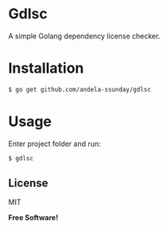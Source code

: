 # Gdlsc

A simple Golang dependency license checker.

# Installation
```sh
$ go get github.com/andela-ssunday/gdlsc
```
# Usage
Enter project folder and run:
```sh
$ gdlsc
```

License
----

MIT


**Free Software!**
